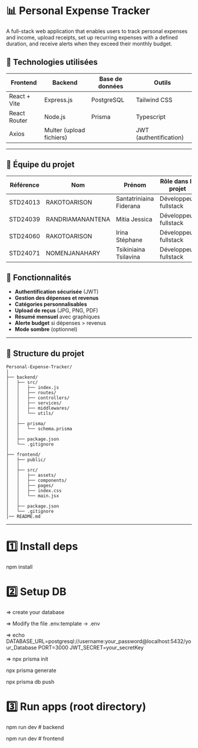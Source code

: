 # 📊 Personal Expense Tracker

A full-stack web application that enables users to track personal expenses and income, upload receipts, set up recurring expenses with a defined duration, and receive alerts when they exceed their monthly budget.

## 🚀 Technologies utilisées

| Frontend | Backend | Base de données | Outils |
|----------|--------|-----------------|--------|
| React + Vite | Express.js | PostgreSQL | Tailwind CSS |
| React Router | Node.js | Prisma | Typescript |
| Axios | Multer (upload fichiers) |  | JWT (authentification) |

---

## 👥 Équipe du projet


| Référence | Nom                 | Prénom                        | Rôle dans le projet                   |
|-----------|----------------------|-------------------------------|----------------------------------------|
| STD24013  | RAKOTOARISON         | Santatriniaina Fiderana       | Développeur fullstack        |
| STD24039  | RANDRIAMANANTENA     | Mitia Jessica                 | Développeur fullstack           |
| STD24060  | RAKOTOARISON         | Irina Stéphane                | Développeur fullstack              |
| STD24071  | NOMENJANAHARY      | Tsikiniaina Tsilavina     | Développeur fullstack              |


## 📌 Fonctionnalités

- **Authentification sécurisée** (JWT)
- **Gestion des dépenses et revenus**
- **Catégories personnalisables**
- **Upload de reçus** (JPG, PNG, PDF)
- **Résumé mensuel** avec graphiques
- **Alerte budget** si dépenses > revenus
- **Mode sombre** (optionnel)

---

## 📂 Structure du projet
```
Personal-Expense-Tracker/  
│  
├── backend/  
│   ├── src/  
│   │   ├── index.js 
│   │   ├── routes/  
│   │   ├── controllers/
│   │   ├── services/
│   │   ├── middlewares/ 
│   │   └── utils/
│   │  
│   ├── prisma/  
│   │   └── schema.prisma  
│   │  
│   ├── package.json  
│   └── .gitignore  
│  
├── frontend/  
│   ├── public/ 
│   │  
│   ├── src/  
│   │   ├── assets/  
│   │   ├── components/
│   │   ├── pages/
│   │   ├── index.css
│   │   └── main.jsx  
│   │  
│   ├── package.json  
│   └── .gitignore  
│── README.md  

```

---
# 1️⃣ Install deps
npm install

# 2️⃣ Setup DB
=> create your database 

=> Modify the file .env.template -> .env

=> echo DATABASE_URL=postgresql://username:your_password@localhost:5432/your_Database
     PORT=3000
     JWT_SECRET=your_secretKey

=> npx prisma init

npx prisma generate

npx prisma db push


# 3️⃣ Run apps (root directory)
npm run dev  # backend

npm run dev  # frontend
